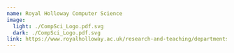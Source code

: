 ```yaml
---
name: Royal Holloway Computer Science
image:
  light: ./CompSci_Logo.pdf.svg
  dark: ./CompSci_Logo.pdf.svg
link: https://www.royalholloway.ac.uk/research-and-teaching/departments-and-schools/computer-science/
---
```

